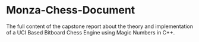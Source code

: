 # Monza-Chess-Document
The full content of the capstone report about the theory and implementation of a UCI Based Bitboard Chess Engine using Magic Numbers in C++.
